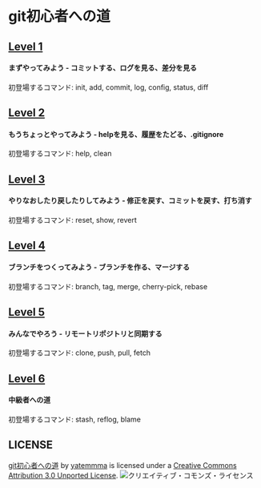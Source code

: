 # git初心者への道

## [Level 1](https://gist.github.com/yatemmma/6486028#file-git-lesson1-md)

#### まずやってみよう - コミットする、ログを見る、差分を見る     

初登場するコマンド: init, add, commit, log, config, status, diff

## [Level 2](https://gist.github.com/yatemmma/6486028#file-git-lesson2-md)

#### もうちょっとやってみよう - helpを見る、履歴をたどる、.gitignore    

初登場するコマンド: help, clean

## [Level 3](https://gist.github.com/yatemmma/6486028#file-git-lesson3-md)

#### やりなおしたり戻したりしてみよう - 修正を戻す、コミットを戻す、打ち消す    

初登場するコマンド: reset, show, revert

## [Level 4](https://gist.github.com/yatemmma/6486028#file-git-lesson4-md)

#### ブランチをつくってみよう - ブランチを作る、マージする

初登場するコマンド: branch, tag, merge, cherry-pick, rebase

## [Level 5](https://gist.github.com/yatemmma/6486028#file-git-lesson5-md)

#### みんなでやろう - リモートリポジトリと同期する

初登場するコマンド: clone, push, pull, fetch 

## [Level 6](https://gist.github.com/yatemmma/6486028#file-git-lesson6-md)

#### 中級者への道

初登場するコマンド: stash, reflog, blame

## LICENSE

[git初心者への道](https://gist.github.com/yatemmma/6486028) by [yatemmma](https://github.com/yatemmma) is licensed under a [Creative Commons Attribution 3.0 Unported License](http://creativecommons.org/licenses/by/3.0/deed.ja). ![クリエイティブ・コモンズ・ライセンス](http://i.creativecommons.org/l/by/3.0/88x31.png)

